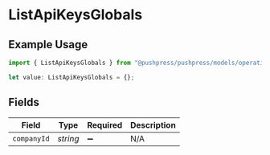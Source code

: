 # ListApiKeysGlobals

## Example Usage

```typescript
import { ListApiKeysGlobals } from "@pushpress/pushpress/models/operations";

let value: ListApiKeysGlobals = {};
```

## Fields

| Field              | Type               | Required           | Description        |
| ------------------ | ------------------ | ------------------ | ------------------ |
| `companyId`        | *string*           | :heavy_minus_sign: | N/A                |